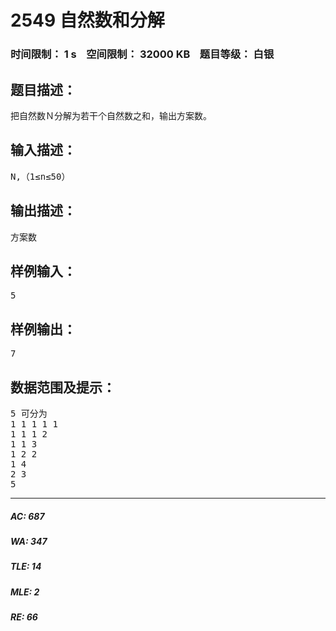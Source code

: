 # 2549 自然数和分解   
### 时间限制： 1 s&nbsp;&nbsp;&nbsp;&nbsp;空间限制： 32000 KB&nbsp;&nbsp;&nbsp;&nbsp;题目等级： 白银  
## 题目描述：  

<pre>
把自然数Ｎ分解为若干个自然数之和，输出方案数。
</pre>
  
  
## 输入描述：  

<pre>
N,（1≤n≤50）
</pre>
  
  
## 输出描述：  

<pre>
方案数
</pre>
  
  
## 样例输入：  

<pre>
5
</pre>
  
  
## 样例输出：  

<pre>
7
</pre>
  
  
## 数据范围及提示：  

<pre>
5 可分为
1 1 1 1 1  
1 1 1 2  
1 1 3  
1 2 2  
1 4  
2 3  
5 
</pre>
  
  
***  

##### AC: 687  
##### WA: 347  
##### TLE: 14  
##### MLE: 2  
##### RE: 66  
